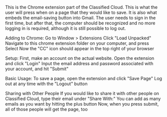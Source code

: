 This is the Chrome extension part of the Classified Cloud. This is what the user will press when on a page that they would like to save. It is also what embeds the email-saving button into Gmail. The user needs to sign in the first time, but after that, the computer should be recognized and no more logging in is required, although it is still possible to log out.

Adding to Chrome:
Go to Window > Extensions
Click "Load Unpacked"
Navigate to this chrome extension folder on your computer, and press Select
Now the "CC" icon should appear in the top right of your browser

Setup:
First, make an account on the actual website.
Open the extension and click "Login"
Input the email address and password associated with your account, and hit "Submit"

Basic Usage:
To save a page, open the extension and click "Save Page"
Log out at any time with the "Logout" button

Sharing with Other People
If you would like to share it with other people on Classified Cloud, type their email under "Share With:"
You can add as many emails as you want by hitting the plus button
Now, when you press submit, all of those people will get the page, too
